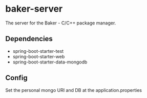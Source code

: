 # baker-server
The server for the Baker - C/C++ package manager.

## Dependencies
* spring-boot-starter-test
* spring-boot-starter-web
* spring-boot-starter-data-mongodb

## Config
Set the personal mongo URI and DB at the application.properties